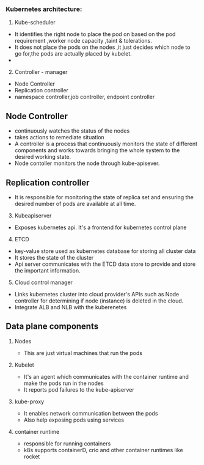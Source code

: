 ### Kubernetes architecture:

1.  Kube-scheduler

- It identifies the right node to place the pod on based on the pod requirement ,worker node capacity ,taint & tolerations.
- It does not place the pods on the nodes ,it just decides which node to go for,the pods are actually placed by kubelet.
- 

2. Controller - manager
  - Node Controller
  - Replication controller
  - namespace controller,job controller, endpoint controller

## Node Controller
- continuously watches the status of the nodes
- takes actions to remediate situation
- A controller is a process that continuously monitors the state of different components and works towards bringing the whole system to the desired working state.
- Node contoller monitors the node through kube-apisever.


## Replication controller
- It is responsible for monitoring the state of replica set and ensuring the desired number of pods are available at all time.


3.  Kubeapiserver
  - Exposes kubernetes api. It's a frontend for kubernetes control plane
    
4. ETCD
  -  key-value store used as kubernetes database for storing all cluster data
  - It stores the state of the cluster
  - Api server communicates with the ETCD data store to provide and store the important information.

5. Cloud control manager
  - Links kubernetes cluster into cloud provider's APIs such as Node controller for determining if node (instance) is deleted in the cloud.
  - Integrate ALB and NLB with the kuberenetes


## Data plane components

1. Nodes
   - This are just virtual machines that run the pods

2. Kubelet
   - It's an agent which communicates with the container runtime and make the pods run in the nodes
   - It reports pod failures to the kube-apiserver
  
3. kube-proxy
   - It enables network communication between the pods
   - Also help exposing pods using services
4. container runtime
   - responsible for running containers
   - k8s supports containerD, crio and other container runtimes like rocket

